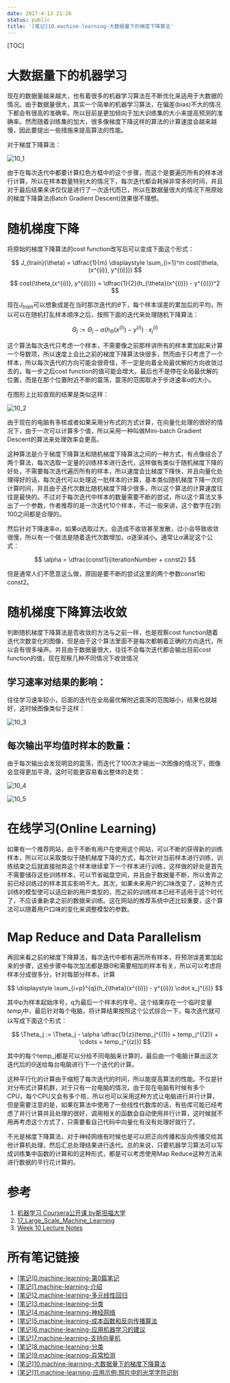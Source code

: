 ```yaml
---
date: 2017-4-13 21:26
status: public
title: '[笔记]10.machine-learning-大数据量下的梯度下降算法'
---
```


[TOC]

# 大数据量下的机器学习

现在的数据量越来越大，也有着很多的机器学习算法在不断优化来适用于大数据的情况。由于数据量很大，其实一个简单的机器学习算法，在偏差(bias)不大的情况下都会有很高的准确率。所以目前是更加倾向于加大训练集的大小来提高预测的准确率。然而随着训练集的加大，很多像梯度下降这样的算法的计算速度会越来越慢，因此要提出一些措施来提高算法的性能。

对于梯度下降算法：

![10_1](http://7xrop1.com1.z0.glb.clouddn.com/others/machine-learning/10_1.jpg)

由于在每次迭代中都要计算红色方框中的这个步骤，而这个是要遍历所有的样本进行计算，所以在样本数量特别大的情况下，每次迭代都会耗掉非常多的时间，并且对于最后结果来讲仅仅是进行了一次迭代而已，所以在数据量很大的情况下用原始的梯度下降算法(Batch Gradient Descent)效果很不理想。

# 随机梯度下降

将原始的梯度下降算法的cost function改写后可以变成下面这个形式：

$$
J_{train}(\theta) = \dfrac{1}{m} \displaystyle \sum_{i=1}^m cost(\theta, (x^{(i)}, y^{(i)}))
$$

$$
cost(\theta,(x^{(i)}, y^{(i)})) = \dfrac{1}{2}(h_{\theta}(x^{(i)}) - y^{(i)})^2
$$

现在$J_{train}$可以想象成是在当时那次迭代的$\theta$下，每个样本误差的累加后的平均，所以可以在随机打乱样本顺序之后，按照下面的迭代来处理随机下降算法：

$$
\Theta_j := \Theta_j - \alpha (h_{\Theta}(x^{(i)}) - y^{(i)}) \cdot x^{(i)}_j
$$

这个算法每次迭代只考虑一个样本，不需要像之前那样讲所有的样本累加起来计算一个导数项，所以速度上会比之前的梯度下降算法快很多，然而由于只考虑了一个样本，所以每次迭代的方向可能会很奇怪，不一定是向着全局最优解的方向收敛过去的，每一步之后cost function的值可能会增大，最后也不是停在全局最优解的位置，而是在那个位置附近不断的震荡，震荡的范围取决于步进速率$\alpha$的大小。

在图形上比较直观的结果是类似这样：

![10_2](http://7xrop1.com1.z0.glb.clouddn.com/others/machine-learning/10_2.png)

由于现在的电脑有多核或者如果采用分布式的方式计算，在向量化处理的很好的情况下，由于一次可以计算多个值，所以采用一种叫做Mini-batch Gradient Descent的算法来处理效率会更高。

这种算法是介于梯度下降算法和随机梯度下降算法之间的一种方式，有点像综合了两个算法，每次选取一定量的训练样本进行迭代，这样做有类似于随机梯度下降的好处，不需要每次迭代遍历所有的样本，所以速度会比梯度下降快，并且向量化处理得好的话，每次迭代可以处理这一批样本的计算，基本类似随机梯度下降一次的计算时间，并且由于迭代次数比随机梯度下降少很多，所以这个算法的计算速度往往是最快的。不过对于每次迭代中样本的数量需要不断的尝试，所以这个算法又多出了一个参数，作者推荐的是一次迭代10个样本，不过一般来讲，这个数字在2到100之间都是合理的。

然后针对下降速率$\alpha$，如果$\alpha$选取过大，会造成不收敛甚至发散，过小会导致收敛很慢，所以有一个做法是随着迭代次数增加，$\alpha$逐渐减小。通常让$\alpha$满足这个公式：

$$
\alpha = \dfrac{const1}{iterationNumber + const2}
$$

但是通常人们不愿意这么做，原因是要不断的尝试这里的两个参数const1和const2。

# 随机梯度下降算法收敛

判断随机梯度下降算法是否收敛的方法与之前一样，也是观察cost function随着迭代次数变化的图像，但是由于这个算法里面不是每次都朝着正确的方向迭代，所以会有很多噪声。并且由于数据量很大，往往不会每次迭代都会输出目前cost function的值，现在观察几种不同情况下收敛情况

## 学习速率对结果的影响：

往往学习速率较小，后面的迭代在全局最优解附近震荡的范围越小，结果也就越好，这时候图像类似于这样：

![10_3](http://7xrop1.com1.z0.glb.clouddn.com/others/machine-learning/10_3.png)

## 每次输出平均值时样本的数量：

由于每次输出会发现明显的震荡，而迭代了100次才输出一次图像的情况下，图像会显得更加平滑，这时可能更容易看出整体的走势：

![10_4](http://7xrop1.com1.z0.glb.clouddn.com/others/machine-learning/10_4.png)

![10_5](http://7xrop1.com1.z0.glb.clouddn.com/others/machine-learning/10_5.png)

# 在线学习(Online Learning)

如果有一个推荐网站，由于不断有用户在使用这个网站，可以不断的获得新的训练样本，所以可以采取类似于随机梯度下降的方式，每次针对当前样本进行训练，训练结束之后就直接抛弃这个样本继续拿下一个样本进行训练，这样做的好处是首先不需要储存这些训练样本，可以节省磁盘空间，并且由于数据量不断，所以舍弃之前已经训练过的样本其实影响不大。其次，如果未来用户的口味改变了，这种方式训练的模型使可以适应新的用户类型的，而之前的训练样本已经不适用于这个时代了，不应该重新拿之前的数据来训练。这在网站的推荐系统中还比较重要，这个算法可以随着用户口味的变化来调整模型的参数。

# Map Reduce and Data Parallelism

再回来看之前的梯度下降算法，每次迭代中都有遍历所有样本，将预测误差累加起来的步骤，这些步骤中每次加法都是跟$\Theta$和需要相加的样本有关，所以可以考虑将样本分成很多分，针对每部分样本，计算

$$
\displaystyle \sum_{i=p}^{q}(h_{\theta}(x^{(i)}) - y^{(i)}) \cdot x_j^{(i)}
$$

其中p为样本起始序号，q为最后一个样本的序号。这个结果存在一个临时变量$temp_j$中，最后针对每个电脑，将计算结果按照这个公式综合一下，每次迭代就可以写成下面这个形式：

$$
\Theta_j := \Theta_j - \alpha \dfrac{1}{z}(temp_j^{(1)} + temp_j^{(2)} + \cdots + temp_j^{(z)})
$$

其中的每个temp_j都是可以分给不同电脑来计算的，最后由一个电脑计算出这次迭代后的$\Theta$送给每台电脑进行下一个迭代的计算。

这种平行化的计算由于缩短了每次迭代的时间，所以能提高算法的性能。不仅是针对分布式计算机群，对于只有一台电脑的情况，由于现在电脑有时候有多个CPU，每个CPU又会有多个核，所以也可以采用这种方式让电脑进行并行计算，但是需要注意的是，如果在算法中使用了一些线性代数库的话，有些库可能已经考虑了并行计算并且处理的很好，调用相关的函数会自动使用并行计算，这时候就不用再考虑这个方式了，只需要看自己代码中向量化有没有处理好就行了。

不光是梯度下降算法，对于神经网络有时候也是可以把正向传播和反向传播交给其他计算机处理，然后汇总处理结果进行迭代。总的来说，只要机器学习算法可以写成训练集中函数的计算和的这种形式，都是可以考虑使用Map Reduce这种方法来进行数据的平行花计算的。


# 参考

1. [机器学习 Coursera公开课 by斯坦福大学](https://www.coursera.org/learn/machine-learning/home)
2. [17_Large_Scale_Machine_Learning](http://www.holehouse.org/mlclass/17_Large_Scale_Machine_Learning.html)
3. [Week 10 Lecture Notes](https://www.coursera.org/learn/machine-learning/resources/srQ23)


# 所有笔记链接

- [[笔记]0.machine-learning-第0篇笔记](http://junmo.farbox.com/post/ji-qi-xue-xi/-bi-ji-0.machine-learning-di-0pian-bi-ji)
- [[笔记]1.machine-learning-介绍](http://junmo.farbox.com/post/ji-qi-xue-xi/-bi-ji-1.machine-learning-jie-shao)
- [[笔记]2.machine-learning-多元线性回归](http://junmo.farbox.com/post/ji-qi-xue-xi/-bi-ji-2.machine-learning-duo-yuan-xian-xing-hui-gui)
- [[笔记]3.machine-learning-分类](http://junmo.farbox.com/post/ji-qi-xue-xi/-bi-ji-3.machine-learning-fen-lei)
- [[笔记]4.machine-learning-神经网络](http://junmo.farbox.com/post/ji-qi-xue-xi/-bi-ji-4.machine-learning-shen-jing-wang-luo)
- [[笔记]5.machine-learning-成本函数和反向传播算法](http://junmo.farbox.com/post/ji-qi-xue-xi/-bi-ji-5.machine-learning-cheng-ben-han-shu-he-fan-xiang-chuan-bo-suan-fa)
- [[笔记]6.machine-learning-应用机器学习的建议](http://junmo.farbox.com/post/ji-qi-xue-xi/-bi-ji-6.machine-learning-ying-yong-ji-qi-xue-xi-de-jian-yi)
- [[笔记]7.machine-learning-支持向量机](http://junmo.farbox.com/post/ji-qi-xue-xi/-bi-ji-7.machine-learning-zhi-chi-xiang-liang-ji)
- [[笔记]8.machine-learning-分类](http://junmo.farbox.com/post/ji-qi-xue-xi/-bi-ji-8.machine-learning-fen-lei)
- [[笔记]9.machine-learning-异常检测](http://junmo.farbox.com/post/ji-qi-xue-xi/-bi-ji-9.machine-learning-yi-chang-jian-ce)
- [[笔记]10.machine-learning-大数据量下的梯度下降算法](http://junmo.farbox.com/post/ji-qi-xue-xi/-bi-ji-10.machine-learning-da-shu-ju-liang-xia-de-ti-du-xia-jiang-suan-fa)
- [[笔记]11.machine-learning-应用示例:照片中的光学字符识别](http://junmo.farbox.com/post/ji-qi-xue-xi/-bi-ji-11.machine-learning-ying-yong-shi-li-zhao-pian-zhong-de-guang-xue-zi-fu-shi-bie)

